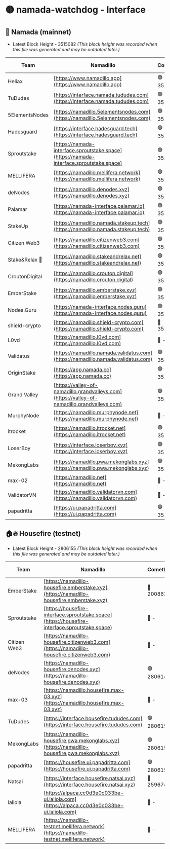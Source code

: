 # 🟡 namada-watchdog - Interface

## 🚀 Namada (mainnet)
- Latest Block Height - 3515082 *(This block height was recorded when this file was generated and may be outdated later.)*

| Team | Namadillo | CometBFT | Indexer | MASP Indexer |
|-|-|-|-|-|
| Heliax | [https://www.namadillo.app](https://www.namadillo.app) | 🟢 3515064 | 🟢 3515064 | 🟢 3515064 |
| TuDudes | [https://interface.namada.tududes.com](https://interface.namada.tududes.com) | 🟢 3515064 | 🟢 3515064 | 🟢 3515064 |
| 5ElementsNodes | [https://namadillo.5elementsnodes.com](https://namadillo.5elementsnodes.com) | 🟢 3515065 | 🟢 3515064 | 🟢 3515064 |
| Hadesguard | [https://interface.hadesguard.tech](https://interface.hadesguard.tech) | 🟢 3515065 | 🟢 3515065 | 🟢 3515064 |
| Sproutstake | [https://namada-interface.sproutstake.space](https://namada-interface.sproutstake.space) | 🟢 3515065 | 🟢 3515065 | 🟢 3515066 |
| MELLIFERA | [https://namadillo.mellifera.network](https://namadillo.mellifera.network) | 🟢 3515067 | 🟢 3515066 | 🟢 3515067 |
| deNodes | [https://namadillo.denodes.xyz](https://namadillo.denodes.xyz) | 🟢 3515067 | 🟢 3515067 | 🟢 3515067 |
| Palamar | [https://namada-interface.palamar.io](https://namada-interface.palamar.io) | 🟢 3515068 | 🟢 3515067 | 🟢 3515067 |
| StakeUp | [https://namadillo.namada.stakeup.tech](https://namadillo.namada.stakeup.tech) | 🟢 3515068 | 🟢 3515068 | 🟢 3515068 |
| Citizen Web3 | [https://namadillo.citizenweb3.com](https://namadillo.citizenweb3.com) | 🟢 3515069 | 🟢 3515068 | 🟢 3515068 |
| Stake&Relax 🦥 | [https://namadillo.stakeandrelax.net](https://namadillo.stakeandrelax.net) | 🟢 3515069 | 🟢 3515069 | 🟢 3515069 |
| CroutonDigital | [https://namadillo.crouton.digital](https://namadillo.crouton.digital) | 🟢 3515070 | 🟢 3515069 | 🟢 3515070 |
| EmberStake | [https://namadillo.emberstake.xyz](https://namadillo.emberstake.xyz) | 🟢 3515070 | 🟢 3515070 | 🟢 3515070 |
| Nodes.Guru | [https://namada-interface.nodes.guru](https://namada-interface.nodes.guru) | 🟢 3515070 | 🟢 3515070 | 🟢 3515070 |
| shield-crypto | [https://namadillo.shield-crypto.com](https://namadillo.shield-crypto.com) | 🔴 3512951 | 🔴 3512944 | 🔴 3512950 |
| L0vd | [https://namadillo.l0vd.com](https://namadillo.l0vd.com) | 🔴 - | 🔴 - | 🔴 - |
| Validatus | [https://namadillo.namada.validatus.com](https://namadillo.namada.validatus.com) | 🟢 3515073 | 🟢 3515073 | 🟢 3515073 |
| OriginStake | [https://app.namada.cc](https://app.namada.cc) | 🟢 3515074 | 🟢 3515074 | 🟢 3515073 |
| Grand Valley | [https://valley-of-namadillo.grandvalleys.com](https://valley-of-namadillo.grandvalleys.com) | 🟢 3515074 | 🟢 3515074 | 🟢 3515074 |
| MurphyNode | [https://namadillo.murphynode.net](https://namadillo.murphynode.net) | 🔴 - | 🔴 - | 🔴 - |
| itrocket | [https://namadillo.itrocket.net](https://namadillo.itrocket.net) | 🟢 3515076 | 🟢 3515076 | 🟢 3515077 |
| LoserBoy | [https://interface.loserboy.xyz](https://interface.loserboy.xyz) | 🟢 3515077 | 🟢 3515077 | 🟢 3515077 |
| MekongLabs | [https://namadillo.pwa.mekonglabs.xyz](https://namadillo.pwa.mekonglabs.xyz) | 🟢 3515077 | 🟢 3515077 | 🟢 3515077 |
| max-02 | [https://namadillo.net](https://namadillo.net) | 🔴 - | 🔴 - | 🔴 - |
| ValidatorVN | [https://namadillo.validatorvn.com](https://namadillo.validatorvn.com) | 🔴 - | 🔴 - | 🔴 - |
| papadritta | [https://ui.papadritta.com](https://ui.papadritta.com) | 🟢 3515082 | 🟢 3515082 | 🟢 3515082 |

## 🏠🔥 Housefire (testnet)
- Latest Block Height - 2806155 *(This block height was recorded when this file was generated and may be outdated later.)*

| Team | Namadillo | CometBFT | Indexer | MASP Indexer |
|-|-|-|-|-|
| EmberStake | [https://namadillo-housefire.emberstake.xyz](https://namadillo-housefire.emberstake.xyz) | 🔴 2008636 | 🔴 - | 🔴 - |
| Sproutstake | [https://housefire-interface.sproutstake.space](https://housefire-interface.sproutstake.space) | 🔴 - | 🔴 - | 🔴 - |
| Citizen Web3 | [https://namadillo-housefire.citizenweb3.com](https://namadillo-housefire.citizenweb3.com) | 🔴 - | 🔴 - | 🔴 - |
| deNodes | [https://namadillo-housefire.denodes.xyz](https://namadillo-housefire.denodes.xyz) | 🟢 2806146 | 🟢 2806146 | 🟢 2806146 |
| max-03 | [https://namadillo.housefire.max-03.xyz](https://namadillo.housefire.max-03.xyz) | 🔴 - | 🔴 - | 🔴 - |
| TuDudes | [https://interface.housefire.tududes.com](https://interface.housefire.tududes.com) | 🟢 2806155 | 🔴 2778001 | 🟢 2806155 |
| MekongLabs | [https://namadillo-housefire.pwa.mekonglabs.xyz](https://namadillo-housefire.pwa.mekonglabs.xyz) | 🟢 2806155 | 🔴 2778001 | 🟢 2806155 |
| papadritta | [https://housefire.ui.papadritta.com](https://housefire.ui.papadritta.com) | 🟢 2806155 | 🟢 2806155 | 🟢 2806155 |
| Natsai | [https://interface.housefire.natsai.xyz](https://interface.housefire.natsai.xyz) | 🔴 2596741 | 🔴 2596741 | 🔴 2596741 |
| laliola | [https://alpaca.cc0d3e0c033be-ui.laliola.com](https://alpaca.cc0d3e0c033be-ui.laliola.com) | 🔴 - | 🔴 - | 🔴 - |
| MELLIFERA | [https://namadillo-testnet.mellifera.network](https://namadillo-testnet.mellifera.network) | 🔴 - | 🔴 2778001 | 🔴 2607259 |

